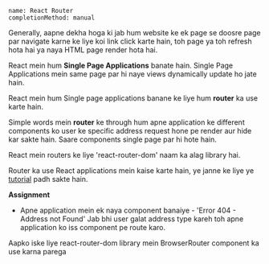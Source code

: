 ```ngMeta
name: React Router
completionMethod: manual
```

Generally, aapne dekha hoga ki jab hum website ke ek page se doosre page par navigate karne ke liye koi link click karte hain, toh page ya toh refresh hota hai ya naya HTML page render hota hai.

React mein hum **Single Page Applications** banate hain. Single Page Applications mein same page par hi naye views dynamically update ho jate hain.

React mein hum Single page applications banane ke liye hum **router** ka use karte hain. 

Simple words mein **router** ke through hum apne application ke different components ko user ke specific address request hone pe render aur hide kar sakte hain. Saare components single page par hi hote hain.

React mein routers ke liye 'react-router-dom' naam ka alag library hai.

Router ka use React applications mein kaise karte hain, ye janne ke liye ye [tutorial](https://medium.com/@pshrmn/a-simple-react-router-v4-tutorial-7f23ff27adf) padh sakte hain.


**Assignment**

- Apne application mein ek naya component banaiye - 'Error 404 - Address not Found' 
Jab bhi user galat address type kareh toh apne application ko iss component pe route karo.

Aapko iske liye react-router-dom library mein BrowserRouter component ka use karna parega
